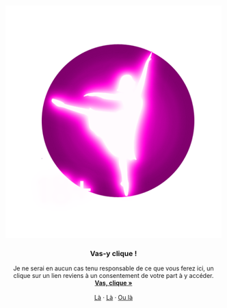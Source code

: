 <div id="top"></div>
<br />
<div align="center">
  <a href="https://www.youtube.com/watch?v=dQw4w9WgXcQ">
    <img src="images/logo.png" alt="Logo">
  </a>

  <h3 align="center">Vas-y clique !</h3>

  <p align="center">
    Je ne serai en aucun cas tenu responsable de ce que vous ferez ici, un clique sur un lien reviens à un consentement de votre part à y accéder.
    <br />
    <a href="https://www.youtube.com/watch?v=dQw4w9WgXcQ"><strong>Vas, clique »</strong></a>
    <br />
    <br />
    <a href="https://github.com/othneildrew/Best-README-Template">Là</a>
    ·
    <a href="https://github.com/othneildrew/Best-README-Template/issues">Là</a>
    ·
    <a href="https://github.com/othneildrew/Best-README-Template/issues">Ou là</a>
  </p>
</div>
